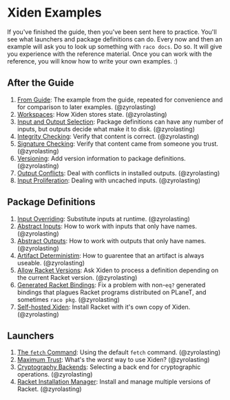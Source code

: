 # Xiden Examples

If you've finished the guide, then you've been sent here to
practice. You'll see what launchers and package definitions can
do. Every now and then an example will ask you to look up something
with `raco docs`. Do so. It will give you experience with the
reference material.  Once you can work with the reference, you will
know how to write your own examples. :)


## After the Guide
1. [From Guide](./from-guide): The example from the guide, repeated
   for convenience and for comparison to later
   examples. (@zyrolasting)
1. [Workspaces](./workspaces): How Xiden stores state. (@zyrolasting)
1. [Input and Output Selection](./input-output-selection): Package
   definitions can have any number of inputs, but outputs decide what
   make it to disk. (@zyrolasting)
1. [Integrity Checking](./integrity-checking): Verify that content is
   correct.  (@zyrolasting)
1. [Signature Checking](./signature-checking): Verify that content
   came from someone you trust.  (@zyrolasting)
1. [Versioning](./versioning): Add version information to package
   definitions. (@zyrolasting)
1. [Output Conflicts](./output-conflicts): Deal with conflicts in
   installed outputs. (@zyrolasting)
1. [Input Proliferation](./input-proliferation): Dealing with uncached
   inputs. (@zyrolasting)


## Package Definitions
1. [Input Overriding](./input-overriding): Substitute inputs at
   runtime. (@zyrolasting)
1. [Abstract Inputs](./abstract-inputs): How to work with inputs that
   only have names.  (@zyrolasting)
1. [Abstract Outputs](./abstract-outputs): How to work with outputs
   that only have names.  (@zyrolasting)
1. [Artifact Deterministim](./determinism): How to guarentee that an
   artifact is always useable.  (@zyrolasting)
1. [Allow Racket Versions](./allow-racket-versions): Ask Xiden to
   process a definition depending on the current Racket
   version. (@zyrolasting)
1. [Generated Racket Bindings](./generated-racket-bindings): Fix a
   problem with non-`eq?` generated bindings that plagues Racket
   programs distributed on PLaneT, and sometimes `raco pkg`. (@zyrolasting)
1. [Self-hosted Xiden](./self-hosting): Install Racket with it's own
   copy of Xiden. (@zyrolasting)


## Launchers
1. [The `fetch` Command](./fetch-command): Using the default `fetch`
   command. (@zyrolasting)
1. [Maximum Trust](./maximum-trust): What's the _worst_ way to use
   Xiden? (@zyrolasting)
1. [Cryptography Backends](./cryptography-backends): Selecting a back
   end for cryptographic operations. (@zyrolasting)
1. [Racket Installation Manager](./racket-installation-manager):
   Install and manage multiple versions of Racket. (@zyrolasting)
